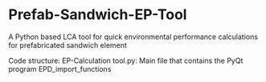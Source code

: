 # Prefab-Sandwich-EP-Tool
A Python based LCA tool for quick environmental performance calculations for prefabricated sandwich element


Code structure:
EP-Calculation tool.py: Main file that contains the PyQt program
EPD_import_functions

